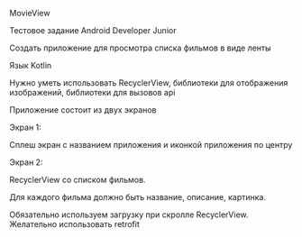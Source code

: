 MovieView

Тестовое задание Android Developer Junior

Создать приложение для просмотра списка фильмов в виде ленты

Язык Kotlin

Нужно уметь использовать RecyclerView, библиотеки для отображения изображений, библиотеки для вызовов api

Приложение состоит из двух экранов

Экран 1:
 
Сплеш экран с названием приложения и иконкой приложения по центру

Экран 2:

RecyclerView со списком фильмов. 

Для каждого фильма должно быть название, описание, картинка. 

Обязательно используем загрузку при скролле RecyclerView. 
Желательно использовать retrofit
